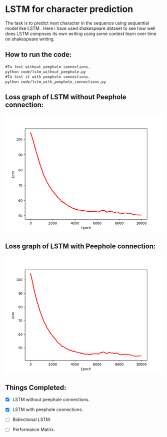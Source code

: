 
# LSTM for character prediction
The task is to predict next character in the sequence using sequential model like LSTM . Here i have used shakespeare dataset to see how well does LSTM composes its own writing using some context learn over time on shakespeare writing.

## How to run the code:
```
#To test without peephole connections.
python code/lstm_without_peephole.py
#To test it with peephole connections.	
python code/lstm_with_peephole_connections.py
```
## Loss graph of LSTM without Peephole connection:
![ LSTM without Peephole connection ](Performance/lstm_without_peephole.png)
## Loss graph of LSTM with Peephole connection:
![ LSTM with Peephole connection ](Performance/lstm_with_peephole_connection.png)
## Things Completed:
- [x] LSTM without peephole connections.
- [x] LSTM with peephole connections.
- [ ] Bidiectional  LSTM.
- [ ] Performance Matrix.


 

